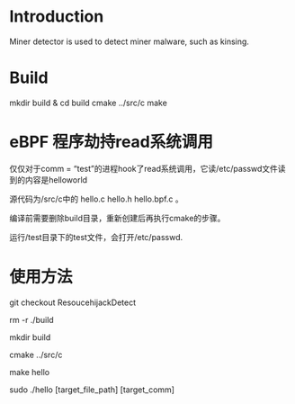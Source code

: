 # Introduction
Miner detector is used to detect miner malware, such as kinsing.

# Build
mkdir build & cd build
cmake ../src/c
make

# eBPF 程序劫持read系统调用
<p>仅仅对于comm = “test”的进程hook了read系统调用，它读/etc/passwd文件读到的内容是helloworld</p>
<p>源代码为/src/c中的 hello.c hello.h hello.bpf.c 。</p>
<p>编译前需要删除build目录，重新创建后再执行cmake的步骤。</p>
<p>运行/test目录下的test文件，会打开/etc/passwd.</p>

# 使用方法

<p>git checkout ResoucehijackDetect</p>
<p>rm -r ./build</p>
<p>mkdir build</p>
<p>cmake ../src/c </p>
<p>make hello </p>
<p>sudo ./hello [target_file_path] [target_comm]</p>
